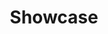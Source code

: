---
title: Showcase
layout: displayall
description: "Take a look at some of the things I've worked on!"
image: assets/img/filler/pic07.jpg
nav-menu: false
display-source: showcase
order: 1
style: 5
---